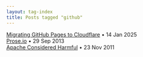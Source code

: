 ```yaml
---
layout: tag-index
title: Posts tagged "github"
---
```

<dl>
  <dt>
    <a href="/2025/01/14/migrating-github-pages-to-cloudflare/">Migrating GitHub Pages to Cloudflare</a>
    <span class="post-date">&bull; 14 Jan 2025</span>
  </dt>
  <dt>
    <a href="/2013/09/29/prose-io/">Prose.io</a>
    <span class="post-date">&bull; 29 Sep 2013</span>
  </dt>
  <dt>
    <a href="/2011/11/23/apache-considered-harmful/">Apache Considered Harmful</a>
    <span class="post-date">&bull; 23 Nov 2011</span>
  </dt>
